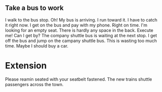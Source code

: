 ## Take a bus to work
I walk to the bus stop.
Oh! My bus is arriving.
I run toward it.
I have to catch it right now.
I get on the bus and pay with my phone.
Right on time.
I'm looking for an empty seat.
There is hardly any space in the back.
Execute me! Can I get by?
The company shuttle bus is waiting at the next stop.
I get off the bus and jump on the campany shuttle bus.
This is wasting too much time.
Maybe I should buy a car.


# Extension
Please reamin seated with your seatbelt fastened.
The new trains shuttle passengers across the town.
